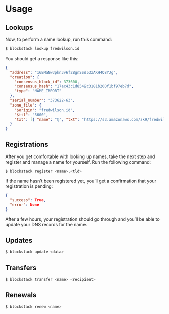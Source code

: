 # Usage

## Lookups

Now, to perform a name lookup, run this command:

```bash
$ blockstack lookup fredwilson.id
```

You should get a response like this:

```json
{
  "address": "16EMaNw3pkn3v6f2BgnSSs53zAKH4Q8YJg",
  "creation": {
    "consensus_block_id": 373600,
    "consensus_hash": "17ac43c1d8549c3181b200f1bf97eb7d",
    "type": "NAME_IMPORT"
  },
  "serial_number": "373622-63",
  "zone_file": {
    "$origin": "fredwilson.id",
    "$ttl": "3600",
    "txt": [{ "name": "@", "txt": "https://s3.amazonaws.com/zk9/fredwilson.id" }]
  }
}
```

## Registrations

After you get comfortable with looking up names, take the next step and register and manage a name for yourself. Run the following command:

```bash
$ blockstack register <name>.<tld>
```

If the name hasn’t been registered yet, you’ll get a confirmation that your registration is pending:

```json
{
  "success": True,
  "error": None
}
```

After a few hours, your registration should go through and you’ll be able to update your DNS records for the name.

## Updates

```bash
$ blockstack update <data>
```

## Transfers

```bash
$ blockstack transfer <name> <recipient>
```

## Renewals

```bash
$ blockstack renew <name>
```
